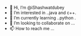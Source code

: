 - 👋 Hi, I’m @iShashwatdubey
- 👀 I’m interested in ..java and c++.
- 🌱 I’m currently learning ..python .
- 💞️ I’m looking to collaborate on ...
- 📫 How to reach me ...

<!---
iShashwatdubey/iShashwatdubey is a ✨ special ✨ repository because its `README.md` (this file) appears on your GitHub profile.
You can click the Preview link to take a look at your changes.
--->
